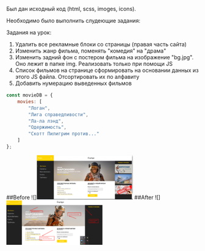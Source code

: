 Был дан исходный код (html, scss, imoges, icons).

Необходимо было выполнить слудеющие задания:

 Задания на урок:
1. Удалить все рекламные блоки со страницы (правая часть сайта)
2. Изменить жанр фильма, поменять "комедия" на "драма"
3. Изменить задний фон с постером фильма на изображение "bg.jpg". Оно лежит в папке img.
Реализовать только при помощи JS
4. Список фильмов на странице сформировать на основании данных из этого JS файла.
Отсортировать их по алфавиту 
5. Добавить нумерацию выведенных фильмов

```javascript
const movieDB = {
    movies: [
        "Логан",
        "Лига справедливости",
        "Ла-ла лэнд",
        "Одержимость",
        "Скотт Пилигрим против..."
    ]
};
```
##Before 
![]<img src='https://github.com/anastasiya-maximovich/JS_practicum_A-Z/blob/master/JS_Pract_st_1/src/img/before.png' width=50%>
##After 
![]<img src='https://github.com/anastasiya-maximovich/JS_practicum_A-Z/blob/master/JS_Pract_st_1/src/img/after.png' width=50% >
